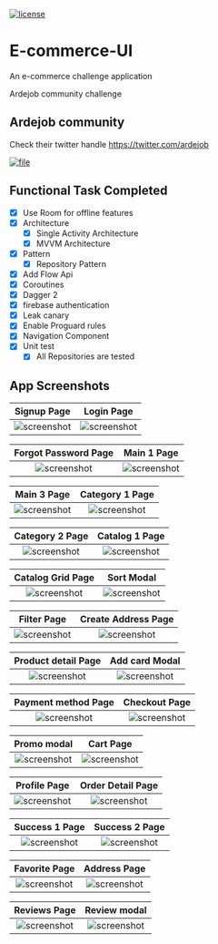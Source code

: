 [![license](https://img.shields.io/github/license/DAVFoundation/captain-n3m0.svg?style=flat-square)](./LICENSE)


# E-commerce-UI
An e-commerce challenge application

Ardejob community challenge

## Ardejob community

Check their twitter handle https://twitter.com/ardejob

[![file](./img/ic_launcher_round.png)](https://github.com/Bik-Krlvn/E-commerce-UI/raw/develop/apk/e_commerce-debug.apk "download application apk")

## Functional Task Completed

- [x] Use Room for offline features
- [x] Architecture
    - [x] Single Activity Architecture
    - [x] MVVM Architecture
- [x] Pattern
    - [x] Repository Pattern
- [x] Add Flow Api
- [x] Coroutines
- [x] Dagger 2
- [x] firebase authentication
- [x] Leak canary
- [x] Enable Proguard rules
- [x] Navigation Component
- [x] Unit test
    - [x] All Repositories are tested

## App Screenshots

|            Signup Page             |           Login Page            |
| :---------------------------------: | :----------------------------------: |
| ![screenshot](./screenshot/signup.jpg) | ![screenshot](./screenshot/login.jpg) |


|            Forgot Password Page             |            Main 1 Page            |
| :---------------------------------: | :----------------------------------: |
| ![screenshot](./screenshot/forgot.jpg) | ![screenshot](./screenshot/product.jpg) |

|            Main 3 Page             |           Category 1 Page            |
| :---------------------------------: | :----------------------------------: |
| ![screenshot](./screenshot/category_1.jpg) | ![screenshot](./screenshot/category_2.jpg) |


|            Category 2 Page             |           Catalog 1 Page            |
| :---------------------------------: | :----------------------------------: |
| ![screenshot](./screenshot/category_info.jpg) | ![screenshot](./screenshot/catalog.jpg) |

|            Catalog Grid Page             |           Sort Modal             |
| :---------------------------------: | :----------------------------------: |
| ![screenshot](./screenshot/catalog_grid.jpg) | ![screenshot](./screenshot/sort.jpg) |



|            Filter  Page             |           Create Address  Page            |
| :---------------------------------: | :----------------------------------: |
| ![screenshot](./screenshot/filter.jpg) | ![screenshot](./screenshot/create_address.jpg) |


|            Product detail  Page             |           Add card  Modal            |
| :---------------------------------: | :----------------------------------: |
| ![screenshot](./screenshot/product_detail.jpg) | ![screenshot](./screenshot/add_card.jpg) |



|            Payment method  Page             |           Checkout  Page            |
| :---------------------------------: | :----------------------------------: |
| ![screenshot](./screenshot/payment.jpg) | ![screenshot](./screenshot/checkout.jpg) |


|            Promo modal              |           Cart  Page            |
| :---------------------------------: | :----------------------------------: |
| ![screenshot](./screenshot/promo.jpg) | ![screenshot](./screenshot/cart.jpg) |


|            Profile Page             |           Order Detail Page            |
| :---------------------------------: | :----------------------------------: |
| ![screenshot](./screenshot/profile.jpg) | ![screenshot](./screenshot/order_details.jpg) |

|            Success 1 Page             |           Success 2 Page            |
| :---------------------------------: | :----------------------------------: |
| ![screenshot](./screenshot/success1.jpg) | ![screenshot](./screenshot/success_2.jpg) |


|            Favorite  Page             |           Address Page            |
| :---------------------------------: | :----------------------------------: |
| ![screenshot](./screenshot/favorite.jpg) | ![screenshot](./screenshot/address.jpg) |


|            Reviews  Page             |           Review modal            |
| :---------------------------------: | :----------------------------------: |
| ![screenshot](./screenshot/reviews.jpg) | ![screenshot](./screenshot/create_review.jpg) |